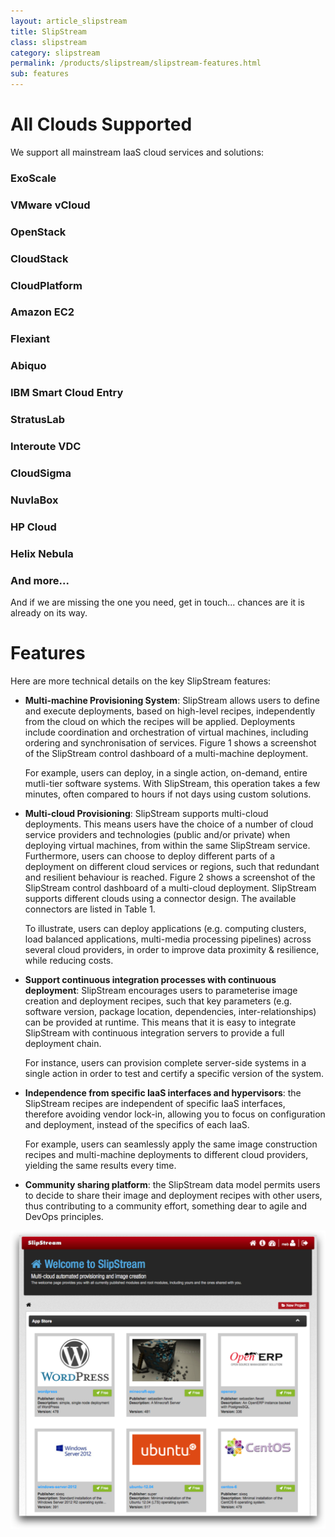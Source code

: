 ```yaml
---
layout: article_slipstream
title: SlipStream
class: slipstream
category: slipstream
permalink: /products/slipstream/slipstream-features.html
sub: features
---
```


<h1>All Clouds Supported</h1>
<p>We support all mainstream IaaS cloud services and solutions:</p>
<div class="container">
	<div class="row">
	  <div class="col-md-3">
	    <h3>ExoScale</h3>
	  </div>
	  <div class="col-md-3">
	    <h3>VMware vCloud</h3>
	  </div>
	  <div class="col-md-3">
	    <h3>OpenStack</h3>
	  </div>
	  <div class="col-md-3">
	    <h3>CloudStack</h3>
	  </div>
	  <div class="col-md-3">
	    <h3>CloudPlatform</h3>
	  </div>
	  <div class="col-md-3">
	    <h3>Amazon EC2</h3>
	  </div>
	  <div class="col-md-3">
	    <h3>Flexiant</h3>
	  </div>
	  <div class="col-md-3">
	    <h3>Abiquo</h3>
	  </div>
	  <div class="col-md-3">
	    <h3>IBM Smart Cloud Entry</h3>
	  </div>
	  <div class="col-md-3">
	    <h3>StratusLab</h3>
	  </div>
	  <div class="col-md-3">
	    <h3>Interoute VDC</h3>
	  </div>
	  <div class="col-md-3">
	    <h3>CloudSigma</h3>
	  </div>
	  <div class="col-md-3">
	    <h3>NuvlaBox</h3>
	  </div>
	  <div class="col-md-3">
	    <h3>HP Cloud</h3>
	  </div>
	  <div class="col-md-3">
	    <h3>Helix Nebula</h3>
	  </div>
	  <div class="col-md-3">
	    <h3>And more...</h3>
	  </div>
	</div>
</div>
<p/>
<p>And if we are missing the one you need, get in touch... chances are it is already on its way.</p>


Features
========

Here are more technical details on the key SlipStream features:

* **Multi-machine Provisioning System**: SlipStream allows users to define and execute deployments, based on high-level recipes, independently from the cloud on which the recipes will be applied.  Deployments include coordination and orchestration of virtual machines, including ordering and synchronisation of services. Figure 1 shows a screenshot of the SlipStream control dashboard of a multi-machine deployment.

  For example, users can deploy, in a single action, on-demand, entire mutli-tier software systems. With SlipStream, this operation takes a few minutes, often compared to hours if not days using custom solutions. 

* **Multi-cloud Provisioning**: SlipStream supports multi-cloud deployments. This means users have the choice of a number of cloud service providers and technologies (public and/or private) when deploying virtual machines, from within the same SlipStream service. Furthermore, users can choose to deploy different parts of a deployment on different cloud services or regions, such that redundant and resilient behaviour is reached.  Figure 2 shows a screenshot of the SlipStream control dashboard of a multi-cloud deployment.  SlipStream supports different clouds using a connector design.  The available connectors are listed in Table 1.

  To illustrate, users can deploy applications (e.g. computing clusters, load balanced applications, multi-media processing pipelines) across several cloud providers, in order to improve data proximity & resilience, while reducing costs.

* **Support continuous integration processes with continuous deployment**: SlipStream encourages users to parameterise image creation and deployment recipes, such that key parameters (e.g. software version, package location, dependencies, inter-relationships) can be provided at runtime. This means that it is easy to integrate SlipStream with continuous integration servers to provide a full deployment chain. 
	
  For instance, users can provision complete server-side systems in a single action in order to test and certify a specific version of the system.

* **Independence from specific IaaS interfaces and hypervisors**: the SlipStream recipes are independent of specific IaaS interfaces, therefore avoiding vendor lock-in, allowing you to focus on configuration and deployment, instead of the specifics of each IaaS. 

  For example, users can seamlessly apply the same image construction recipes and multi-machine deployments to different cloud providers, yielding the same results every time.

* **Community sharing platform**: the SlipStream data model permits users to decide to share their image and deployment recipes with other users, thus contributing to a community effort, something dear to agile and DevOps principles.

<p align="center">
    <img src="/img/content/slipstream/appstore.png" alt="SlipStream Dashboard" width="700" />
</p>
